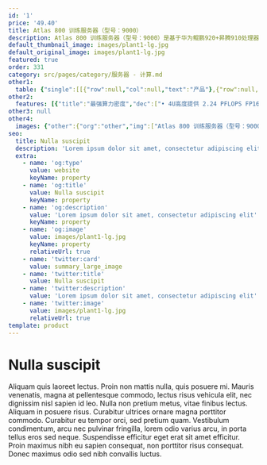 ```yaml
---
id: '1'
price: '49.40'
title: Atlas 800 训练服务器（型号：9000）
description: Atlas 800 训练服务器（型号：9000）是基于华为鲲鹏920+昇腾910处理器的AI训练服务器，具有最强算力密度、超高能效与高速网络带宽等特点。该服务器广泛应用于深度学习模型开发和训练，适用于智慧城市、智慧医疗、天文探索、石油勘探等需要大算力的行业领域。
default_thumbnail_image: images/plant1-lg.jpg
default_original_image: images/plant1-lg.jpg
featured: true
order: 331
category: src/pages/category/服务器 - 计算.md
other1: 
  table: {"single":[[{"row":null,"col":null,"text":"产品"},{"row":null,"col":null,"text":"Atlas 800 训练服务器\n型号：9000"}],[{"row":null,"col":null,"text":"形态"},{"row":null,"col":null,"text":"4U AI服务器"}],[{"row":null,"col":null,"text":"CPU"},{"row":null,"col":null,"text":"4 * 鲲鹏920"}],[{"row":null,"col":null,"text":"CPU内存"},{"row":null,"col":null,"text":"• 最多32个DDR4内存插槽，支持RDIMM\n• 内存速率最高2933 MT/s\n• 单根内存条容量支持32 GB/64 GB"}],[{"row":null,"col":null,"text":"AI处理器"},{"row":null,"col":null,"text":"8 * 昇腾910"}],[{"row":null,"col":null,"text":"HBM"},{"row":null,"col":null,"text":"32 GB，1200 GB/s"}],[{"row":null,"col":null,"text":"AI算力"},{"row":null,"col":null,"text":"2.24 PFLOPS FP16\n2 PFLOPS FP16"}],[{"row":null,"col":null,"text":"本地存储"},{"row":null,"col":null,"text":"• 2 * 2.5 SAS/SATA+3 * 2.5 NVMe\n• 2 * 2.5 SATA+3 * 2.5 NVMe\n• 2 * 2.5 SAS/SATA+6 * 2.5 NVMe\n• 2 * 2.5 SATA+6 * 2.5 NVMe\n• 2 * 2.5 SATA+8 * 2.5 SAS/SATA"}],[{"row":null,"col":null,"text":"RAID支持"},{"row":null,"col":null,"text":"支持 RAID 0/1/10/5/50/6/60"}],[{"row":null,"col":null,"text":"网络"},{"row":null,"col":null,"text":"8 * 100GE+ 4* 25GE/2 * 100GE"}],[{"row":null,"col":null,"text":"PCIe扩展"},{"row":null,"col":null,"text":"最多支持2个PCIe 4.0扩展插槽"}],[{"row":null,"col":null,"text":"电源"},{"row":null,"col":null,"text":"4个热插拔3 kW/2 kW交流电源模块，支持2+2冗余"}],[{"row":null,"col":null,"text":"供电"},{"row":null,"col":null,"text":"• 200 ~ 240 V AC\n• 240 V DC"}],[{"row":null,"col":null,"text":"功耗"},{"row":null,"col":null,"text":"最大功耗5.6 kW"}],[{"row":null,"col":null,"text":"散热方式"},{"row":null,"col":null,"text":"风冷/液冷"}],[{"row":null,"col":null,"text":"风扇"},{"row":null,"col":null,"text":"支持8个热拔插风扇模组，支持N+1冗余"}],[{"row":null,"col":null,"text":"温度"},{"row":null,"col":null,"text":"• 工作温度（风冷）：5℃～35℃\n• 工作温度（液冷）：5℃～40℃"}],[{"row":null,"col":null,"text":"结构尺寸"},{"row":null,"col":null,"text":"175 mm * 447 mm * 790 mm"}]]}
other2:
  features: [{"title":"最强算力密度","dec":["• 4U高度提供 2.24 PFLOPS FP16超强算力\n• 算力密度达到业界1.36倍"]},{"title":"超高能效","dec":["• 单机支持风冷和液冷两种散热方式\n• 提供2.24 PFLOPS/5.6 kW超高能效比，达到业界1.21"]},{"title":"高速网络带宽","dec":["• 8*100G RoCE v2高速接口\n• 芯片间跨服务器互联时延缩短10~70%"]}]
other3: null
other4:
  images: {"other":{"org":"other","img":["Atlas 800 训练服务器（型号：9000）.png"]}}
seo:
  title: Nulla suscipit
  description: 'Lorem ipsum dolor sit amet, consectetur adipiscing elit'
  extra:
    - name: 'og:type'
      value: website
      keyName: property
    - name: 'og:title'
      value: Nulla suscipit
      keyName: property
    - name: 'og:description'
      value: 'Lorem ipsum dolor sit amet, consectetur adipiscing elit'
      keyName: property
    - name: 'og:image'
      value: images/plant1-lg.jpg
      keyName: property
      relativeUrl: true
    - name: 'twitter:card'
      value: summary_large_image
    - name: 'twitter:title'
      value: Nulla suscipit
    - name: 'twitter:description'
      value: 'Lorem ipsum dolor sit amet, consectetur adipiscing elit'
    - name: 'twitter:image'
      value: images/plant1-lg.jpg
      relativeUrl: true
template: product
---
```


# Nulla suscipit

Aliquam quis laoreet lectus. Proin non mattis nulla, quis posuere mi. Mauris venenatis, magna at pellentesque commodo, lectus risus vehicula elit, nec dignissim nisl sapien id leo. Nulla non pretium metus, vitae finibus lectus. Aliquam in posuere risus. Curabitur ultrices ornare magna porttitor commodo. Curabitur eu tempor orci, sed pretium quam. Vestibulum condimentum, arcu nec pulvinar fringilla, lorem odio varius arcu, in porta tellus eros sed neque. Suspendisse efficitur eget erat sit amet efficitur. Proin maximus nibh eu sapien consequat, non porttitor risus consequat. Donec maximus odio sed nibh convallis luctus.